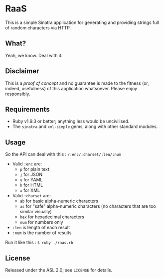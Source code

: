 RaaS
====

This is a simple Sinatra application for generating and providing strings full
of random characters via HTTP.

What?
-----

Yeah, we know.  Deal with it.

Disclaimer
----------

This is a *proof of concept* and no guarantee is made to the fitness (or,
indeed, usefulness) of this application whatsoever.  Please enjoy responsibly.

Requirements
------------

 * Ruby v1.9.3 or better; anything less would be uncivilised.
 * The `sinatra` and `xml-simple` gems, along with other standard modules.

Usage
-----

So the API can deal with this : `/:enc/:charset/:len/:num`

 * Valid `:enc` are:
   * `p` for plain text
   * `j` for JSON
   * `y` for YAML
   * `h` for HTML
   * `x` for XML
 * Valid `:charset` are:
   * `ab` for basic alpha-numeric characters
   * `as` for "safe" alpha-numeric characters (no characters that are too similar visually)
   * `hex` for hexadecimal characters
   * `num` for numbers only
 * `:len` is length of each result
 * `:num` is the number of results

Run it like this : `$ ruby ./raas.rb`

License
-------

Released under the ASL 2.0; see `LICENSE` for details.

